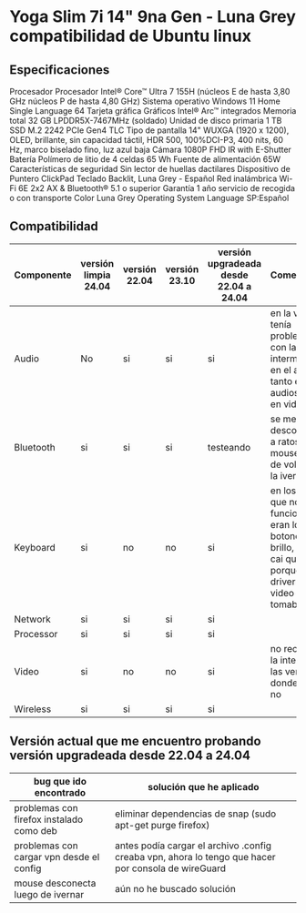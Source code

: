 # Yoga Slim 7i 14" 9na Gen - Luna Grey  compatibilidad de Ubuntu linux

## Especificaciones

Procesador Procesador Intel® Core™ Ultra 7 155H (núcleos E de hasta 3,80 GHz núcleos P de hasta 4,80 GHz)
Sistema operativo Windows 11 Home Single Language 64
Tarjeta gráfica Gráficos Intel® Arc™ integrados
Memoria total 32 GB LPDDR5X-7467MHz (soldado)
Unidad de disco primaria 1 TB SSD M.2 2242 PCIe Gen4 TLC
Tipo de pantalla 14" WUXGA (1920 x 1200), OLED, brillante, sin capacidad táctil, HDR 500, 100%DCI-P3, 400 nits, 60 Hz, marco biselado fino, luz azul baja
Cámara 1080P FHD IR with E-Shutter
Batería Polímero de litio de 4 celdas 65 Wh
Fuente de alimentación 65W
Características de seguridad Sin lector de huellas dactilares
Dispositivo de Puntero ClickPad
Teclado Backlit, Luna Grey - Español
Red inalámbrica Wi-Fi 6E 2x2 AX & Bluetooth® 5.1 o superior
Garantía 1 año servicio de recogida o con transporte
Color Luna Grey
Operating System Language SP:Español


## Compatibilidad


| Componente | versión limpia 24.04 | versión 22.04 | versión 23.10 | versión upgradeada desde 22.04 a 24.04 | Comentarios |
|---|---|---|---|---|---|
|Audio| No | si | si | si| en la versión tenía problemas con lag intermitente en el audio tanto en audios como en videos | 	
|Bluetooth| si | si | si | testeando| se me desconecta a ratos el mouse luedo de volver de la ivernación| 	
|Keyboard| si | no | no | si | en los casos que no funcionaba eran los botones del brillo, luego cai que era porque el driver de video no los tomaba|
|Network 	|si | si | si | si| |
|Processor 	| si | si | si | si | |
|Video | si| no | no | si| no reconoce la intel arc en las versiones donde dice no|
|Wireless | si | si | si | si | |


## Versión actual que me encuentro probando versión upgradeada desde 22.04 a 24.04

| bug que ido encontrado | solución que he aplicado |
|--|--|
|problemas con firefox instalado como deb| eliminar dependencias de snap (sudo apt-get purge firefox) |
|problemas con cargar vpn desde el config | antes podía cargar el archivo .config creaba vpn, ahora lo tengo que hacer por consola de wireGuard|
|mouse desconecta luego de ivernar| aún no he buscado solución|
